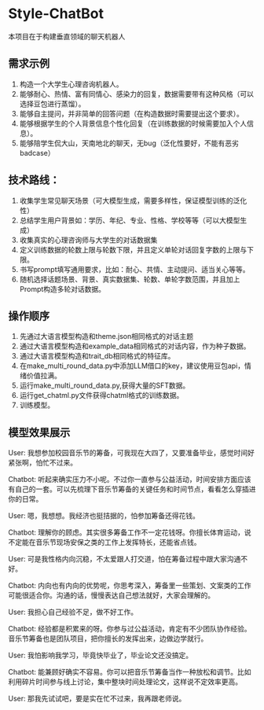 # Style-ChatBot
本项目在于构建垂直领域的聊天机器人
##  需求示例
1. 构造一个大学生心理咨询机器人。
2. 能够耐心、热情、富有同情心、感染力的回复，数据需要带有这种风格（可以选择豆包进行蒸馏）。
3. 能够自主提问，并非简单的回答问题（在构造数据时需要提出这个要求）。
4. 能够根据学生的个人背景信息个性化回复（在训练数据的时候需要加入个人信息）。
5. 能够陪学生侃大山，天南地北的聊天，无bug（泛化性要好，不能有恶劣badcase）
## 技术路线：
1. 收集学生常见聊天场景（可大模型生成，需要多样性，保证模型训练的泛化性）
2. 总结学生用户背景如：学历、年纪、专业、性格、学校等等（可以大模型生成）
3. 收集真实的心理咨询师与大学生的对话数据集
4. 定义训练数据的轮数上限与轮数下限，并且定义单轮对话回复字数的上限与下限。
5. 书写prompt填写通用要求，比如：耐心、共情、主动提问、适当关心等等。
6. 随机选择话题场景、背景、真实数据集、轮数、单轮字数范围，并且加上Prompt构造多轮对话数据。

## 操作顺序
1. 先通过大语言模型构造和theme.json相同格式的对话主题
2. 通过大语言模型构造和example_data相同格式的对话内容，作为种子数据。
3. 通过大语言模型构造和trait_db相同格式的特征库。
4. 在make_multi_round_data.py中添加LLM借口的key，建议使用豆包api，情绪价值拉满。
5. 运行make_multi_round_data.py,获得大量的SFT数据。
6. 运行get_chatml.py文件获得chatml格式的训练数据。
7. 训练模型。

## 模型效果展示
User: 我想参加校园音乐节的筹备，可我现在大四了，又要准备毕业，感觉时间好紧张啊，怕忙不过来。

Chatbot: 听起来确实压力不小呢。不过你一直参与公益活动，时间安排方面应该有自己的一套。可以先梳理下音乐节筹备的关键任务和时间节点，看看怎么穿插进你的日常。

User: 嗯，我想想。我经济也挺拮据的，怕参加筹备还得花钱。

Chatbot: 理解你的顾虑。其实很多筹备工作不一定花钱呀。你擅长体育运动，说不定能在音乐节现场安保之类的工作上发挥特长，还能省点钱。

User: 可是我性格内向沉稳，不太爱跟人打交道，怕在筹备过程中跟大家沟通不好。

Chatbot: 内向也有内向的优势呢，你思考深入，筹备里一些策划、文案类的工作可能很适合你。沟通的话，慢慢表达自己想法就好，大家会理解的。

User: 我担心自己经验不足，做不好工作。

Chatbot: 经验都是积累来的呀。你参与过公益活动，肯定有不少团队协作经验。音乐节筹备也是团队项目，把你擅长的发挥出来，边做边学就行。

User: 我怕影响我学习，毕竟快毕业了，毕业论文还没搞定。

Chatbot: 能兼顾好确实不容易。你可以把音乐节筹备当作一种放松和调节。比如利用碎片时间参与线上讨论，集中整块时间处理论文，这样说不定效率更高。

User: 那我先试试吧，要是实在忙不过来，我再跟老师说。
